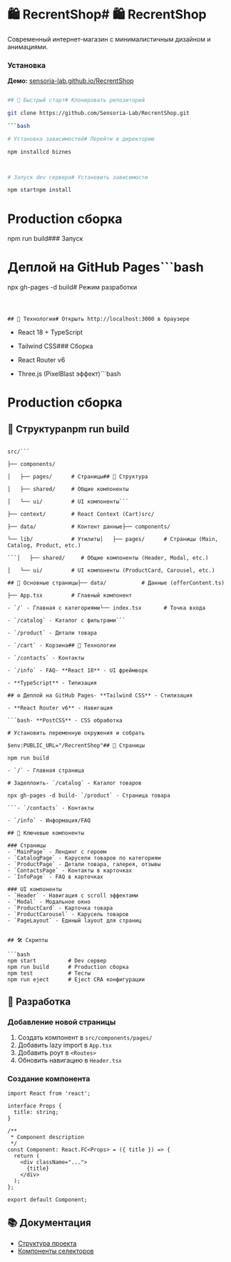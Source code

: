 # 🛍️ RecrentShop# 🛍️ RecrentShop



Современный интернет-магазин с минималистичным дизайном и анимациями.

### Установка

**Демо:** [sensoria-lab.github.io/RecrentShop](https://sensoria-lab.github.io/RecrentShop)

```bash

## 🚀 Быстрый старт# Клонировать репозиторий

git clone https://github.com/Sensoria-Lab/RecrentShop.git

```bash

# Установка зависимостей# Перейти в директорию

npm installcd biznes



# Запуск dev сервера# Установить зависимости

npm startnpm install

```

# Production сборка

npm run build### Запуск



# Деплой на GitHub Pages```bash

npx gh-pages -d build# Режим разработки

```npm start



## 🎨 Технологии# Открыть http://localhost:3000 в браузере

```

- React 18 + TypeScript

- Tailwind CSS### Сборка

- React Router v6

- Three.js (PixelBlast эффект)```bash

# Production сборка

## 📁 Структураnpm run build



```# Результат в папке /build

src/```

├── components/

│   ├── pages/      # Страницы## 📁 Структура

│   ├── shared/     # Общие компоненты

│   └── ui/         # UI компоненты```

├── context/        # React Context (Cart)src/

├── data/           # Контент данные├── components/

└── lib/            # Утилиты│   ├── pages/      # Страницы (Main, Catalog, Product, etc.)

```│   ├── shared/     # Общие компоненты (Header, Modal, etc.)

│   └── ui/         # UI компоненты (ProductCard, Carousel, etc.)

## 📄 Основные страницы├── data/           # Данные (offerContent.ts)

├── App.tsx         # Главный компонент

- `/` - Главная с категориями└── index.tsx       # Точка входа

- `/catalog` - Каталог с фильтрами```

- `/product` - Детали товара

- `/cart` - Корзина## 🎨 Технологии

- `/contacts` - Контакты

- `/info` - FAQ- **React 18** - UI фреймворк

- **TypeScript** - Типизация

## ⚙️ Деплой на GitHub Pages- **Tailwind CSS** - Стилизация

- **React Router v6** - Навигация

```bash- **PostCSS** - CSS обработка

# Установить переменную окружения и собрать

$env:PUBLIC_URL="/RecrentShop"## 📄 Страницы

npm run build

- `/` - Главная страница

# Задеплоить- `/catalog` - Каталог товаров

npx gh-pages -d build- `/product` - Страница товара

```- `/contacts` - Контакты

- `/info` - Информация/FAQ

## 🧩 Ключевые компоненты

### Страницы
- `MainPage` - Лендинг с героем
- `CatalogPage` - Карусели товаров по категориям
- `ProductPage` - Детали товара, галерея, отзывы
- `ContactsPage` - Контакты в карточках
- `InfoPage` - FAQ в карточках

### UI компоненты
- `Header` - Навигация с scroll эффектами
- `Modal` - Модальное окно
- `ProductCard` - Карточка товара
- `ProductCarousel` - Карусель товаров
- `PageLayout` - Единый layout для страниц


## 🛠️ Скрипты

```bash
npm start          # Dev сервер
npm run build      # Production сборка
npm test           # Тесты
npm run eject      # Eject CRA конфигурации
```

## 📝 Разработка

### Добавление новой страницы

1. Создать компонент в `src/components/pages/`
2. Добавить lazy import в `App.tsx`
3. Добавить роут в `<Routes>`
4. Обновить навигацию в `Header.tsx`

### Создание компонента

```tsx
import React from 'react';

interface Props {
  title: string;
}

/**
 * Component description
 */
const Component: React.FC<Props> = ({ title }) => {
  return (
    <div className="...">
      {title}
    </div>
  );
};

export default Component;
```

## 📚 Документация

- [Структура проекта](PROJECT_STRUCTURE.md)
- [Компоненты селекторов](src/components/README.md)

